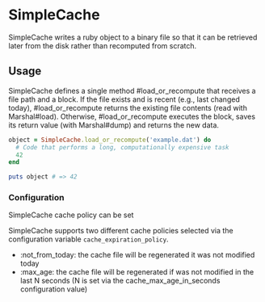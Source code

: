 # SimpleCache

SimpleCache writes a ruby object to a binary file so that it can be 
retrieved later from the disk rather than recomputed from scratch.

## Usage
SimpleCache defines a single method #load_or_recompute that receives a 
file path and a block. If the file exists and is recent (e.g., last 
changed today), #load_or_recompute returns the existing file contents 
(read with Marshal#load). Otherwise, #load_or_recompute executes the 
block, saves its return value (with Marshal#dump) and returns the new data.

```ruby
object = SimpleCache.load_or_recompute('example.dat') do
  # Code that performs a long, computationally expensive task 
  42
end

puts object # => 42
```

### Configuration
SimpleCache cache policy can be set 
 
SimpleCache supports two different cache policies selected via the 
configuration variable `cache_expiration_policy`.

* :not_from_today: the cache file will be regenerated it was not modified
  today
* :max_age: the cache file will be regenerated if was not modified in the
  last N seconds (N is set via the cache_max_age_in_seconds configuration
  value)


